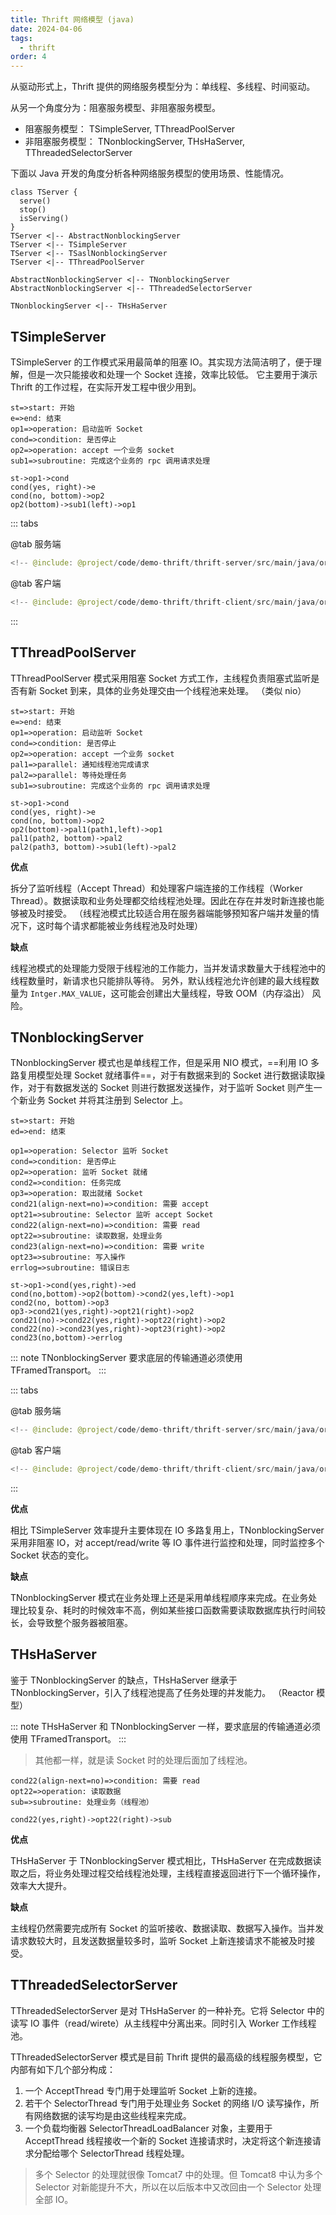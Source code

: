```yaml
---
title: Thrift 网络模型 (java)
date: 2024-04-06
tags:
  - thrift
order: 4
---
```


从驱动形式上，Thrift 提供的网络服务模型分为：单线程、多线程、时间驱动。

从另一个角度分为：阻塞服务模型、非阻塞服务模型。

- 阻塞服务模型： TSimpleServer, TThreadPoolServer
- 非阻塞服务模型： TNonblockingServer, THsHaServer, TThreadedSelectorServer

下面以 Java 开发的角度分析各种网络服务模型的使用场景、性能情况。

<!-- more -->

```class Thrift 网络模型
class TServer {
  serve()
  stop()
  isServing()
}
TServer <|-- AbstractNonblockingServer
TServer <|-- TSimpleServer
TServer <|-- TSaslNonblockingServer
TServer <|-- TThreadPoolServer

AbstractNonblockingServer <|-- TNonblockingServer
AbstractNonblockingServer <|-- TThreadedSelectorServer

TNonblockingServer <|-- THsHaServer
```

## TSimpleServer

TSimpleServer 的工作模式采用最简单的阻塞 IO。其实现方法简洁明了，便于理解，但是一次只能接收和处理一个 Socket 连接，效率比较低。
它主要用于演示 Thrift 的工作过程，在实际开发工程中很少用到。

```flow:ant
st=>start: 开始
e=>end: 结束
op1=>operation: 启动监听 Socket
cond=>condition: 是否停止
op2=>operation: accept 一个业务 socket
sub1=>subroutine: 完成这个业务的 rpc 调用请求处理

st->op1->cond
cond(yes, right)->e
cond(no, bottom)->op2
op2(bottom)->sub1(left)->op1
```

::: tabs

@tab 服务端

```java title="SimpleService.java in server"
<!-- @include: @project/code/demo-thrift/thrift-server/src/main/java/org/example/service/SimpleService.java -->
```

@tab 客户端

```java title="SimpleClient.java in client"
<!-- @include: @project/code/demo-thrift/thrift-client/src/main/java/org/example/client/SimpleClient.java -->
```

:::

## TThreadPoolServer

TThreadPoolServer 模式采用阻塞 Socket 方式工作，主线程负责阻塞式监听是否有新 Socket 到来，具体的业务处理交由一个线程池来处理。
（类似 nio）

```flow:ant
st=>start: 开始
e=>end: 结束
op1=>operation: 启动监听 Socket
cond=>condition: 是否停止
op2=>operation: accept 一个业务 socket
pal1=>parallel: 通知线程池完成请求
pal2=>parallel: 等待处理任务
sub1=>subroutine: 完成这个业务的 rpc 调用请求处理

st->op1->cond
cond(yes, right)->e
cond(no, bottom)->op2
op2(bottom)->pal1(path1,left)->op1
pal1(path2, bottom)->pal2
pal2(path3, bottom)->sub1(left)->pal2
```

**优点**

拆分了监听线程（Accept Thread）和处理客户端连接的工作线程（Worker Thread）。数据读取和业务处理都交给线程池处理。因此在存在并发时新连接也能够被及时接受。
（线程池模式比较适合用在服务器端能够预知客户端并发量的情况下，这时每个请求都能被业务线程池及时处理）

**缺点**

线程池模式的处理能力受限于线程池的工作能力，当并发请求数量大于线程池中的线程数量时，新请求也只能排队等待。
另外，默认线程池允许创建的最大线程数量为 `Intger.MAX_VALUE`，这可能会创建出大量线程，导致 OOM（内存溢出） 风险。

## TNonblockingServer

TNonblockingServer 模式也是单线程工作，但是采用 NIO 模式，==利用 IO 多路复用模型处理 Socket 就绪事件==，对于有数据来到的 Socket 进行数据读取操作，对于有数据发送的 Socket 则进行数据发送操作，对于监听 Socket 则产生一个新业务 Socket 并将其注册到 Selector 上。

```flow:ant
st=>start: 开始
ed=>end: 结束

op1=>operation: Selector 监听 Socket
cond=>condition: 是否停止
op2=>operation: 监听 Socket 就绪
cond2=>condition: 任务完成
op3=>operation: 取出就绪 Socket
cond21(align-next=no)=>condition: 需要 accept
opt21=>subroutine: Selector 监听 accept Socket
cond22(align-next=no)=>condition: 需要 read
opt22=>subroutine: 读取数据，处理业务
cond23(align-next=no)=>condition: 需要 write
opt23=>subroutine: 写入操作
errlog=>subroutine: 错误日志

st->op1->cond(yes,right)->ed
cond(no,bottom)->op2(bottom)->cond2(yes,left)->op1
cond2(no, bottom)->op3
op3->cond21(yes,right)->opt21(right)->op2
cond21(no)->cond22(yes,right)->opt22(right)->op2
cond22(no)->cond23(yes,right)->opt23(right)->op2
cond23(no,bottom)->errlog
```

::: note
TNonblockingServer 要求底层的传输通道必须使用 TFramedTransport。
:::

::: tabs

@tab 服务端

```java title="NonblockingService.java in server"
<!-- @include: @project/code/demo-thrift/thrift-server/src/main/java/org/example/service/NonblockingService.java -->
```

@tab 客户端

```java title="NonblockingClient.java in client"
<!-- @include: @project/code/demo-thrift/thrift-client/src/main/java/org/example/client/NonblockingClient.java -->
```

:::

**优点**

相比 TSimpleServer 效率提升主要体现在 IO 多路复用上，TNonblockingServer 采用非阻塞 IO，对 accept/read/write 等 IO 事件进行监控和处理，同时监控多个 Socket 状态的变化。

**缺点**

TNonblockingServer 模式在业务处理上还是采用单线程顺序来完成。在业务处理比较复杂、耗时的时候效率不高，例如某些接口函数需要读取数据库执行时间较长，会导致整个服务器被阻塞。

## THsHaServer

鉴于 TNonblockingServer 的缺点，THsHaServer 继承于 TNonblockingServer，引入了线程池提高了任务处理的并发能力。
（Reactor 模型）

::: note
THsHaServer 和 TNonblockingServer 一样，要求底层的传输通道必须使用 TFramedTransport。
:::

> 其他都一样，就是读 Socket 时的处理后面加了线程池。

```flow:ant
cond22(align-next=no)=>condition: 需要 read
opt22=>operation: 读取数据
sub=>subroutine: 处理业务（线程池）

cond22(yes,right)->opt22(right)->sub
```

**优点**

THsHaServer 于 TNonblockingServer 模式相比，THsHaServer 在完成数据读取之后，将业务处理过程交给线程池处理，主线程直接返回进行下一个循环操作，效率大大提升。

**缺点**

主线程仍然需要完成所有 Socket 的监听接收、数据读取、数据写入操作。当并发请求数较大时，且发送数据量较多时，监听 Socket 上新连接请求不能被及时接受。

## TThreadedSelectorServer

TThreadedSelectorServer 是对 THsHaServer 的一种补充。它将 Selector 中的读写 IO 事件（read/wirete）从主线程中分离出来。同时引入 Worker 工作线程池。

TThreadedSelectorServer 模式是目前 Thrift 提供的最高级的线程服务模型，它内部有如下几个部分构成：

1. 一个 AcceptThread 专门用于处理监听 Socket 上新的连接。
1. 若干个 SelectorThread 专门用于处理业务 Socket 的网络 I/O 读写操作，所有网络数据的读写均是由这些线程来完成。
1. 一个负载均衡器 SelectorThreadLoadBalancer 对象，主要用于 AcceptThread 线程接收一个新的 Socket 连接请求时，决定将这个新连接请求分配给哪个 SelectorThread 线程处理。

> 多个 Selector 的处理就很像 Tomcat7 中的处理。但 Tomcat8 中认为多个 Selector 对新能提升不大，所以在以后版本中又改回由一个 Selector 处理全部 IO。
